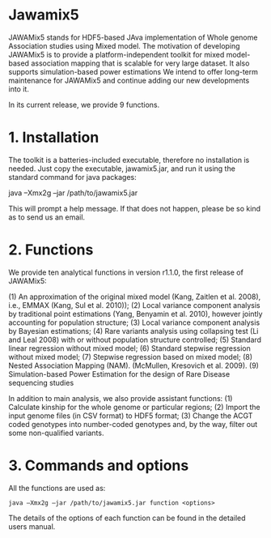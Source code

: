 # Jawamix5
JAWAMix5 stands for HDF5-based JAva implementation of Whole genome Association studies using Mixed model. The motivation of developing JAWAMix5 is to provide a platform-independent toolkit for mixed model-based association mapping that is scalable for very large dataset. It also supports simulation-based power estimations We intend to offer long-term maintenance for JAWAMix5 and continue adding our new developments into it.


In its current release, we provide 9 functions.

# 1. Installation

The toolkit is a batteries-included executable, therefore no installation is needed. Just copy the executable, jawamix5.jar, and run it using the standard command for java packages:

java –Xmx2g –jar /path/to/jawamix5.jar

This will prompt a help message. If that does not happen, please be so kind as to send us an email. 

# 2. Functions   

We provide ten analytical functions in version r1.1.0, the first release of JAWAMix5: 
 
(1)	An approximation of the original mixed model (Kang, Zaitlen et al. 2008), i.e., EMMAX (Kang, Sul et al. 2010));
(2)	Local variance component analysis by traditional point estimations (Yang, Benyamin et al. 2010), however jointly accounting for population structure; 
(3)	Local variance component analysis by Bayesian estimations;
(4)	Rare variants analysis using collapsing test (Li and Leal 2008) with or without population structure controlled; 
(5)	Standard linear regression without mixed model;
(6)	Standard stepwise regression without mixed model;
(7)	Stepwise regression based on mixed model;
(8)	Nested Association Mapping (NAM). (McMullen, Kresovich et al. 2009).
(9)	Simulation-based Power Estimation for the design of Rare Disease sequencing studies 


In addition to main analysis, we also provide assistant functions: 
(1)	Calculate kinship for the whole genome or particular regions;
(2)	Import the input genome files (in CSV format) to HDF5 format; 
(3)	Change the ACGT coded genotypes into number-coded genotypes and, by the way, filter out some non-qualified variants. 

# 3. Commands and options

All the functions are used as: 

```
java –Xmx2g –jar /path/to/jawamix5.jar function <options>
```
The details of the options of each function can be found in the detailed users manual.
